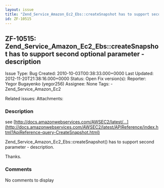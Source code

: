 ```yaml
---
layout: issue
title: "Zend_Service_Amazon_Ec2_Ebs::createSnapshot has to support second optional parameter - description"
id: ZF-10515
---
```


ZF-10515: Zend\_Service\_Amazon\_Ec2\_Ebs::createSnapshot has to support second optional parameter - description
----------------------------------------------------------------------------------------------------------------

 Issue Type: Bug Created: 2010-10-03T00:38:33.000+0000 Last Updated: 2012-11-20T21:38:16.000+0000 Status: Open Fix version(s): 
 Reporter:  Yegor Bugayenko (yegor256)  Assignee:  None  Tags: - Zend\_Service\_Amazon\_Ec2
 
 Related issues: 
 Attachments: 
### Description

see [http://docs.amazonwebservices.com/AWSEC2/latest/…](http://docs.amazonwebservices.com/AWSEC2/latest/APIReference/index.html?ApiReference-query-CreateSnapshot.html)

Zend\_Service\_Amazon\_Ec2\_Ebs::createSnapshot() has to support second parameter - description.

Thanks.

 

 

### Comments

No comments to display